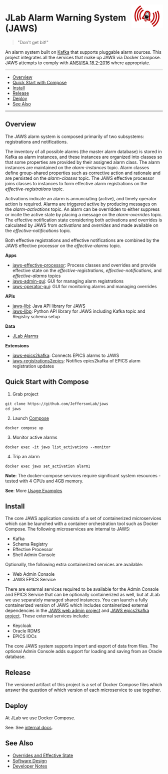 <p>
<a href="#"><img align="right" width="100" height="75" src="https://raw.githubusercontent.com/JeffersonLab/jaws/main/logo.png"/></a>     
</p>


# JLab Alarm Warning System (JAWS)
> "Don't get bit!"

An alarm system built on [Kafka](https://kafka.apache.org/) that supports pluggable alarm sources.  This project integrates all the services that make up JAWS via Docker Compose.  JAWS attempts to comply with [ANSI/ISA 18.2-2016](https://www.isa.org/products/ansi-isa-18-2-2016-management-of-alarm-systems-for) where appropriate.

---
- [Overview](https://github.com/JeffersonLab/jaws#overview)
- [Quick Start with Compose](https://github.com/JeffersonLab/jaws#quick-start-with-compose)
- [Install](https://github.com/JeffersonLab/jaws#install)
- [Release](https://github.com/JeffersonLab/jaws#release) 
- [Deploy](https://github.com/JeffersonLab/jaws#deploy) 
- [See Also](https://github.com/JeffersonLab/jaws#see-also)
---

## Overview
The JAWS alarm system is composed primarily of two subsystems: registrations and notifications.  

The inventory of all possible alarms (the master alarm database) is stored in Kafka as alarm instances, and these instances are organized into classes so that some properties are provided by their assigned alarm class.  The alarm instances are maintained on the _alarm-instances_ topic.  Alarm classes define group-shared properties such as corrective action and rationale and are persisted on the _alarm-classes_ topic.   The JAWS effective processor joins classes to instances to form effective alarm registrations on the _effective-registrations_ topic.   

Activations indicate an alarm is annunciating (active), and timely operator action is required.  Alarms are triggered active by producing messages on the _alarm-activations_ topic.  An alarm can be overridden to either suppress or incite the active state by placing a message on the _alarm-overrides_ topic.  The effective notification state considering both activations and overrides is calculated by JAWS from _activations_ and _overrides_ and made available on the _effective-notifications_ topic. 

Both effective registrations and effective notifications are combined by the JAWS effective processor on the _effective-alarms_ topic.

**Apps**
- [jaws-effective-processor](https://github.com/JeffersonLab/jaws-effective-processor): Process classes and overrides and provide effective state on the _effective-registrations_, _effective-notifications_, and _effective-alarms_ topics
- [jaws-admin-gui](https://github.com/JeffersonLab/jaws-admin-gui): GUI for managing alarm registrations
- [jaws-operator-gui](https://github.com/JeffersonLab/graphical-alarm-client): GUI for monitoring alarms and managing overrides

**APIs**
- [jaws-libj](https://github.com/JeffersonLab/jaws-libj): Java API library for JAWS
- [jaws-libp](https://github.com/JeffersonLab/jaws-libp): Python API library for JAWS including Kafka topic and Registry schema setup

**Data**
- [JLab Alarms](https://github.com/JeffersonLab/alarms)

**Extensions**
- [jaws-epics2kafka](https://github.com/JeffersonLab/jaws-epics2kafka): Connects EPICS alarms to JAWS
- [jaws-registrations2epics](https://github.com/JeffersonLab/jaws-registrations2epics): Notifies epics2kafka of EPICS alarm registration updates

## Quick Start with Compose 
1. Grab project
```
git clone https://github.com/JeffersonLab/jaws
cd jaws
```
2. Launch [Compose](https://github.com/docker/compose)
```
docker compose up
```
3. Monitor active alarms
```
docker exec -it jaws list_activations --monitor
```
4. Trip an alarm  
```
docker exec jaws set_activation alarm1
```
**Note**: The docker-compose services require significant system resources - tested with 4 CPUs and 4GB memory.

**See**: More [Usage Examples](https://github.com/JeffersonLab/jaws/wiki/Usage-Examples)

## Install
The core JAWS application consists of a set of containerized microservices which can be launched with a container orchestration tool such as Docker Compose.  The following microservices are internal to JAWS:
- Kafka
- Schema Registry
- Effective Processor
- Shell Admin Console

Optionally, the following extra containerized services are available:
- Web Admin Console
- JAWS EPICS Service

There are external services required to be available for the Admin Console and EPICS Service that can be optionally containerized as well, but at JLab we use separately managed shared instances.   You can launch a fully containerized version of JAWS which includes containerized external dependencies in the [JAWS web admin project](https://github.com/jeffersonlab/jaws-admin-gui) and [JAWS epics2kafka project](https://github.com/jeffersonlab/jaws-epics2kafka).  These external services include:
- Keycloak
- Oracle RDMS
- EPICS IOCs

The core JAWS system supports import and export of data from files.   The optional Admin Console adds support for loading and saving from an Oracle database.
  
## Release
The versioned artifact of this project is a set of Docker Compose files which answer the question of which version of each microservice to use together.

## Deploy
At JLab we use Docker Compose.

See: See [internal docs](https://accwiki.acc.jlab.org/do/view/SysAdmin/JAWS).

## See Also
 - [Overrides and Effective State](https://github.com/JeffersonLab/jaws/wiki/Overrides-and-Effective-State)
 - [Software Design](https://github.com/JeffersonLab/jaws/wiki/Software-Design)
 - [Developer Notes](https://github.com/JeffersonLab/jaws/wiki/Developer-Notes)
